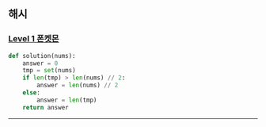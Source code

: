 ## 해시

### [Level 1 폰켓몬](https://school.programmers.co.kr/learn/courses/30/lessons/1845)

```python
def solution(nums):
    answer = 0
    tmp = set(nums)
    if len(tmp) > len(nums) // 2:
        answer = len(nums) // 2
    else:
        answer = len(tmp)
    return answer
```

---
